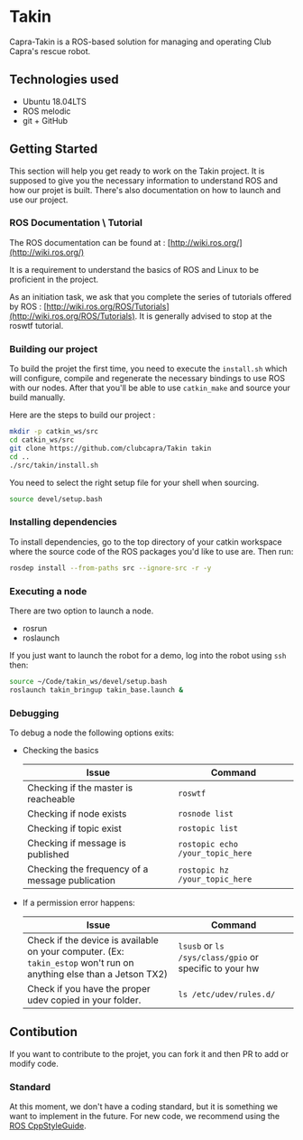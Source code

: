 # Takin 
<!-- [![Build Status](https://travis-ci.com/clubcapra/Takin.svg?branch=master)](https://travis-ci.com/clubcapra/Takin) -->

Capra-Takin is a ROS-based solution for managing and operating Club Capra's rescue robot.

## Technologies used
- Ubuntu 18.04LTS
- ROS melodic
- git + GitHub

## Getting Started

This section will help you get ready to work on the Takin project. It is supposed to give you the necessary information to understand ROS and how our projet is built. There's also documentation on how to launch and use our project.

### ROS Documentation \ Tutorial

The ROS documentation can be found at : [http://wiki.ros.org/](http://wiki.ros.org/)

It is a requirement to understand the basics of ROS and Linux to be proficient in the project. 

As an initiation task, we ask that you complete the series of tutorials offered by ROS : [http://wiki.ros.org/ROS/Tutorials](http://wiki.ros.org/ROS/Tutorials). It is generally advised to stop at the roswtf tutorial.

<!-- No simulation for the moment therefore this section is useless -->
<!-- It is also recommanded to be familiar with Gazebo which is the simulation suite used in our project. The tutorial for Gazebo can be find at : [http://gazebosim.org/](http://gazebosim.org/). If you're assigned to a projet that contain simulation, it would be highly advise to at some Gazebo tutorial such as :
 
* Overview and Installation
* Understanding the GUI
* Model Editor
* Building Editor

Those can be find the beginner section of the guided tutorial.  -->

### Building our project

To build the projet the first time, you need to execute the `install.sh` which will configure, compile and regenerate the necessary bindings to use ROS with our nodes. After that you'll be able to use `catkin_make` and source your build manually.

Here are the steps to build our project : 

 ```sh
 mkdir -p catkin_ws/src
 cd catkin_ws/src
 git clone https://github.com/clubcapra/Takin takin
 cd ..
 ./src/takin/install.sh
```

You need to select the right setup file for your shell when sourcing.

```sh
source devel/setup.bash
```
### Installing dependencies
To install dependencies, go to the top directory of your catkin workspace where the source code of the ROS packages you'd like to use are. Then run:
```sh
rosdep install --from-paths src --ignore-src -r -y
```

### Executing a node
There are two option to launch a node.
- rosrun 
- roslaunch

If you just want to launch the robot for a demo, log into the robot using `ssh` then:
```sh
source ~/Code/takin_ws/devel/setup.bash
roslaunch takin_bringup takin_base.launch &
```

### Debugging
To debug a node the following options exits:
- Checking the basics

    | Issue | Command |
    |------|------|
    | Checking if the master is reacheable | `roswtf`
    | Checking if node exists | `rosnode list`|
    | Checking if topic exist | `rostopic list` |
    | Checking if message is published | `rostopic echo /your_topic_here`|
    | Checking the frequency of a message publication | `rostopic hz /your_topic_here` |

- If a permission error happens:

    | Issue | Command |
    |------|------|
    | Check if the device is available on your computer. (Ex: `takin_estop` won't run on anything else than a Jetson TX2) | `lsusb` or `ls /sys/class/gpio` or specific to your hw | 
    | Check if you have the proper udev copied in your folder.| `ls /etc/udev/rules.d/` |
    

## Contibution 

If you want to contribute to the projet, you can fork it and then PR to add or modify code. 

### Standard

At this moment, we don't have a coding standard, but it is something we want to implement in the future. For new code, we recommend using the [ROS CppStyleGuide](http://wiki.ros.org/CppStyleGuide#ROS_C.2B-.2B-_Style_Guide).
